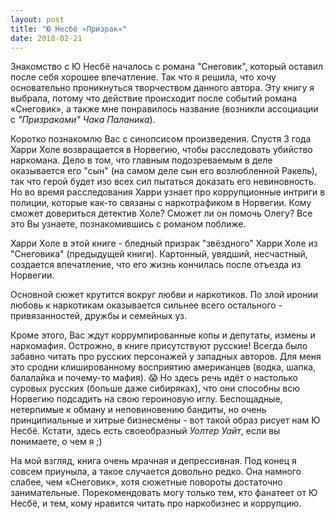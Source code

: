 ```yaml
---
layout: post
title: "Ю Несбё «Призрак»"
date: 2018-02-21
---
```


Знакомство с Ю Несбё началось с романа "Снеговик", который оставил после себя хорошее впечатление. Так что я решила, что хочу основательно проникнуться творчеством данного автора. 
Эту книгу я выбрала, потому что действие происходит после событий романа «Снеговик», а также мне понравилось название (возникли ассоциации с *"Призраками" Чака Паланика*). 

Коротко познакомлю Вас с синопсисом произведения.
Спустя 3 года Харри Холе возвращается в Норвегию, чтобы расследовать убийство наркомана. Дело в том, что главным подозреваемым в деле оказывается его "сын" (на самом деле сын его возлюбленной Ракель), так что герой будет изо всех сил пытаться доказать его невиновность. Но во время расследования Харри узнает про коррупционные интриги в полиции, которые как-то связаны с наркотрафиком в Норвегии. Кому сможет довериться детектив Холе? Сможет ли он помочь Олегу? Все это Вы узнаете, познакомившись с романом поближе.

Харри Холе в этой книге - бледный призрак "звёздного" Харри Холе из "Снеговика" (предыдущей книги). Картонный, увядший, несчастный, создается впечатление, что его жизнь кончилась после отъезда из Норвегии.

Основной сюжет крутится вокруг любви и наркотиков. По злой иронии любовь к наркотикам оказывается сильнее всего остального - привязанностей, дружбы и семейных уз.

Кроме этого, Вас ждут коррумпированные копы и депутаты, измены и наркомафия.
Острожно, в книге присутствуют русские! Всегда было забавно читать про русских персонажей у западных авторов. Для меня это сродни клишированному восприятию американцев (водка, шапка, балалайка и почему-то мафия). 😱 Но здесь речь идёт о настолько суровых русских (больше даже сибиряках), что они способны всю Норвегию подсадить на свою героиновую иглу. Беспощадные, нетерпимые к обману и неповиновению бандиты, но очень принципиальные и хитрые бизнесмены - вот такой образ рисует нам Ю Несбё. 
Кстати, здесь есть своеобразный *Уолтер Уайт*, если вы понимаете, о чем я ;) 

На мой взгляд, книга очень мрачная и депрессивная. Под конец я совсем приуныла, а такое случается довольно редко. Она намного слабее, чем «Снеговик», хотя сюжетные повороты достаточно занимательные.
Порекомендовать могу только тем, кто фанатеет от Ю Несбё, и тем, кому нравится читать про наркобизнес и коррупцию.
